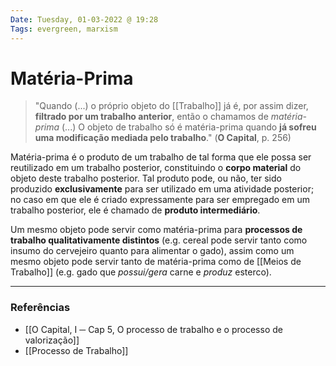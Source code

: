```yaml
---
Date: Tuesday, 01-03-2022 @ 19:28
Tags: evergreen, marxism
---
```

# Matéria-Prima
> "Quando (...) o próprio objeto do [[Trabalho]] já é, por assim dizer, **filtrado por um trabalho anterior**, então o chamamos de *matéria-prima* (...)
> O objeto de trabalho só é matéria-prima quando **já sofreu uma modificação mediada pelo trabalho**."
> (**O Capital**, p. 256)

Matéria-prima é o produto de um trabalho de tal forma que ele possa ser reutilizado em um trabalho posterior, constituindo o **corpo material** do objeto deste trabalho posterior. Tal produto pode, ou não, ter sido produzido **exclusivamente** para ser utilizado em uma atividade posterior; no caso em que ele é criado expressamente para ser empregado em um trabalho posterior, ele é chamado de **produto intermediário**.

Um mesmo objeto pode servir como matéria-prima para **processos de trabalho qualitativamente distintos** (e.g. cereal pode servir tanto como insumo do cervejeiro quanto para alimentar o gado), assim como um mesmo objeto pode servir tanto de matéria-prima como de [[Meios de Trabalho]] (e.g. gado que *possui/gera* carne e *produz* esterco).

---
### Referências
- [[O Capital, I ─ Cap 5, O processo de trabalho e o processo de valorização]]
- [[Processo de Trabalho]]